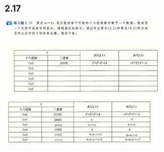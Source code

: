 # 2.17

![image-20250316203814256](image-20250316203814256.png)

![image-20250316203833046](image-20250316203833046.png)

![image-20250316204208076](image-20250316204208076.png)